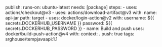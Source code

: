   publish:
    runs-on: ubuntu-latest
    needs: [package]
    steps: 
        - uses: actions/checkout@v3
        - uses: actions/download-artifact@v3
            with:
            name: api-jar
            path: target
        -   uses: docker/login-action@v2
            with:
                username: ${{ secrets.DOCKERHUB_USERNAME }}
                password: ${{ secrets.DOCKERHUB_PASSWORD }}
        - name: Build and push
            uses: docker/build-push-action@v4
            with:
            context: .
            push: true
            tags: srghouse/tempjavaapi:1.1

    
